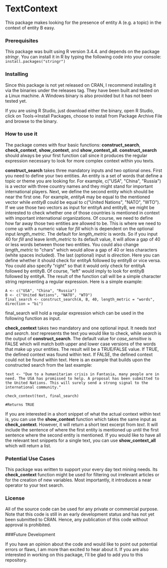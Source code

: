 # TextContext

This package makes looking for the presence of entity A (e.g. a topic) in the context of entity B easy.

### Prerequisites

This package was built using R version 3.4.4. and depends on the package *stringr*. You can install it in R by typing the following code into your console: `install.packages("stringr")`

### Installing

Since this package is not yet released on CRAN, I recommend installing it via the binaries under the releases tag. They have been built and tested on a Linux machine. A Windows binary is also provided but it has not been tested yet.

If you are using R Studio, just download either the binary, open R Studio, click on Tools->Install Packages, choose to install from Package Archive File and browse to the binary.

### How to use it

The package comes with four basic functions: **construct_search**, **check_context**, **show_context**, and **show_context_all**. **construct_search** should always be your first function call since it produces the regular expression necessary to look for more complex context within you texts.

**construct_search** takes three mandatory inputs and two optional ones. First you need to define your two entities. An entity is a set of words that define a topic or theme you are looking for. For example, c("USA", "China", "Russia") is a vector with three country names and they might stand for important international players. Next, we define the second entity which should be near the first one. For example, *entityA* may be equal to the mentioned vector while *entityB* could be equal to c("United Nations", "NATO", "WTO"). If we use those two vectors as input for entityA and entityB, we might be interested to check whether one of those countries is mentioned in context with important international organizations. Of course, we need to define how far away those two entities are allowed to be. This is where we need to come up with a numeric value for *fill* which is dependent on the optional input *length_metric*. The default for *length_metric* is words. So if you input 40 for *fill* and leave *lenth_metric* to its default value, it will allow a gap of 40 or less words between those two entities. You could also change *length_metric* to "chars" which would allow a gap of 40 or less characters (white spaces included). The last (optional) input is *direction*. Here you can define whether it should check for entityA followed by entityB or vice versa. You could also specify "right" so that it would only check for entityA followed by entityB. Of course, "left" would imply to look for entityB followed by entityA.
The result of the function call will be a simple character string representing a regular expression. Here is a simple example:

```
A <- c("USA", "China", "Russia")
B <- c("United Nations", "NATO", "WTO")
final_search <- construct_search(A, B, 40, length_metric = "words", direction = "bi")
```
final_search will hold a regular expression which can be used in the following function as input.

**check_context** takes two mandatory and one optional input. It needs *text* and *search*. *text* represents the text you would like to check, while *search* is the output of **construct_search**. The default value for *case_sensitive* is FALSE which will match both upper and lower case versions of the words that make up your entities. The result will be a TRUE/FALSE value. If TRUE, the defined context was found within text. If FALSE, the defined context could not be found within text. Here is an example that builds upon the constructed search from the last example:

```
text <- "Due to a humanitarian crisis in Fantasia, many people are in need. The USA has promissed to help. A proposal has been submitted to the United Nations. This will surely send a strong signal to the international community."

check_context(text, final_search)

#Returns TRUE
```

If you are interested in a short snippet of what the actual context within text is, you can use the **show_context** function which takes the same input as **check_context**. However, it will return a short text excerpt from *text*. It will include the sentence of where the first entity is mentioned up until the first sentence where the second entity is mentioned. If you would like to have all the relevant text snippets for a single text, you can use **show_context_all** which will return a list.

### Potential Use Cases

This package was written to support your every day text mining needs. Its **check_context** function might be used for filtering out irrelevant articles or for the creation of new variables. Most importantly, it introduces a near operator to your text search.

### License

All of the source code can be used for any private or commercial purpose. Note that this code is still in an early development status and has not yet been submitted to CRAN. Hence, any publication of this code without approval is prohibited.

###Future Development

If you have an opinion about the code and would like to point out potential errors or flaws, I am more than excited to hear about it. If you are also interested in working on this package, I'll be glad to add you to this repository.
